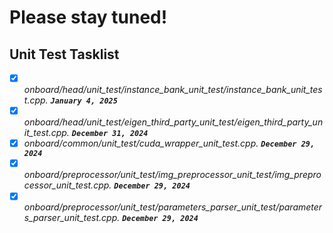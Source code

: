 # Please stay tuned!



## Unit Test Tasklist
- [X] *onboard/head/unit_test/instance_bank_unit_test/instance_bank_unit_test.cpp. **`January 4, 2025`***
- [X] *onboard/head/unit_test/eigen_third_party_unit_test/eigen_third_party_unit_test.cpp. **`December 31, 2024`***
- [X] *onboard/common/unit_test/cuda_wrapper_unit_test.cpp. **`December 29, 2024`***
- [X] *onboard/preprocessor/unit_test/img_preprocessor_unit_test/img_preprocessor_unit_test.cpp. **`December 29, 2024`***
- [X] *onboard/preprocessor/unit_test/parameters_parser_unit_test/parameters_parser_unit_test.cpp. **`December 29, 2024`***